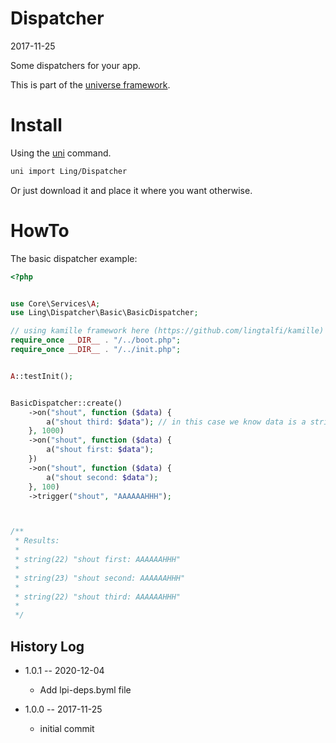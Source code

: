 Dispatcher
================
2017-11-25



Some dispatchers for your app.


This is part of the [universe framework](https://github.com/karayabin/universe-snapshot).


Install
==========
Using the [uni](https://github.com/lingtalfi/universe-naive-importer) command.
```bash
uni import Ling/Dispatcher
```

Or just download it and place it where you want otherwise.







HowTo
==============


The basic dispatcher example:

```php
<?php


use Core\Services\A;
use Ling\Dispatcher\Basic\BasicDispatcher;

// using kamille framework here (https://github.com/lingtalfi/kamille)
require_once __DIR__ . "/../boot.php";
require_once __DIR__ . "/../init.php";


A::testInit();


BasicDispatcher::create()
    ->on("shout", function ($data) {
        a("shout third: $data"); // in this case we know data is a string
    }, 1000)
    ->on("shout", function ($data) {
        a("shout first: $data");
    })
    ->on("shout", function ($data) {
        a("shout second: $data");
    }, 100)
    ->trigger("shout", "AAAAAAHHH");



/**
 * Results:
 *
 * string(22) "shout first: AAAAAAHHH"
 *
 * string(23) "shout second: AAAAAAHHH"
 *
 * string(22) "shout third: AAAAAAHHH"
 *
 */
```








History Log
------------------

- 1.0.1 -- 2020-12-04

    - Add lpi-deps.byml file

- 1.0.0 -- 2017-11-25

    - initial commit